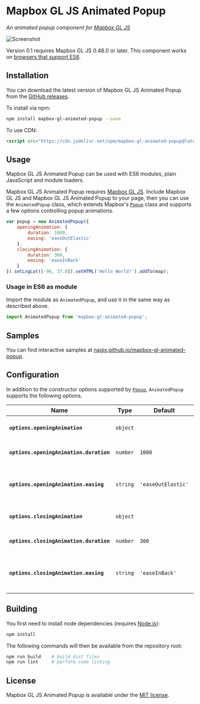 # Mapbox GL JS Animated Popup

*An animated popup component for [Mapbox GL JS](https://github.com/mapbox/mapbox-gl-js)*

![Screenshot](https://nagix.github.io/mapbox-gl-animated-popup/mapbox-gl-animated-popup.gif)

Version 0.1 requires Mapbox GL JS 0.48.0 or later. This component works on [browsers that support ES6](https://caniuse.com/es6).

## Installation

You can download the latest version of Mapbox GL JS Animated Popup from the [GitHub releases](https://github.com/nagix/mapbox-gl-animated-popup/releases/latest).

To install via npm:

```bash
npm install mapbox-gl-animated-popup --save
```

To use CDN:

```html
<script src="https://cdn.jsdelivr.net/npm/mapbox-gl-animated-popup@latest/dist/mapbox-gl-animated-popup.min.js"></script>
```

## Usage

Mapbox GL JS Animated Popup can be used with ES6 modules, plain JavaScript and module loaders.

Mapbox GL JS Animated Popup requires [Mapbox GL JS](https://github.com/mapbox/mapbox-gl-js). Include Mapbox GL JS and Mapbox GL JS Animated Popup to your page, then you can use the `AnimatedPopup` class, which extends Mapbox's [`Popup`](https://docs.mapbox.com/mapbox-gl-js/api/markers/#popup) class and supports a few options controlling popup animations.

```js
var popup = new AnimatedPopup({
    openingAnimation: {
        duration: 1000,
        easing: 'easeOutElastic'
    },
    closingAnimation: {
        duration: 300,
        easing: 'easeInBack'
    }
}).setLngLat([-96, 37.8]).setHTML('Hello World!').addTo(map);
```

### Usage in ES6 as module

Import the module as `AnimatedPopup`, and use it in the same way as described above.

```js
import AnimatedPopup from 'mapbox-gl-animated-popup';
```

## Samples

You can find interactive samples at [nagix.github.io/mapbox-gl-animated-popup](https://nagix.github.io/mapbox-gl-animated-popup).

## Configuration

In addition to the constructor options supported by [`Popup`](https://docs.mapbox.com/mapbox-gl-js/api/markers/#popup), `AnimatedPopup` supports the following options.

| Name | Type | Default | Description
| ---- | ---- | ------- | -----------
| **`options.openingAnimation`** | `object` | | Options controlling the opening animation.
| **`options.openingAnimation.duration`** | `number` | `1000` | The animation's duration, measured in milliseconds.
| **`options.openingAnimation.easing`** | `string` | `'easeOutElastic'` | The easing function name of the animation. See [https://easings.net](https://easings.net)
| **`options.closingAnimation`** | `object` | | Options controlling the closing animation.
| **`options.closingAnimation.duration`** | `number` | `300` | The animation's duration, measured in milliseconds.
| **`options.closingAnimation.easing`** | `string` | `'easeInBack'` | The easing function name of the animation. See [https://easings.net](https://easings.net)

## Building

You first need to install node dependencies (requires [Node.js](https://nodejs.org/)):

```bash
npm install
```

The following commands will then be available from the repository root:

```bash
npm run build    # build dist files
npm run lint     # perform code linting
```

## License

Mapbox GL JS Animated Popup is available under the [MIT license](https://opensource.org/licenses/MIT).
